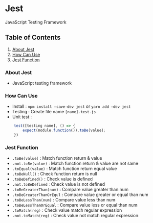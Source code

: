 # Jest
JavaScript Testing Framework


## Table of Contents

1. [About Jest](#About-Jest)
1. [How Can Use](#How-Can-Use)
1. [Jest Function](#Jest-Function)


### About Jest

- JavaScript testing framework


### How Can Use

- Install : `npm install —save-dev jest` or `yarn add —dev jest`
- Testing : Create file name `[name].test.js`
- Unit test :
```JavaScript
    test([testing name], () => {
        expect(module.function()).toBe(value);
    })
```


### Jest Function

- `.toBe(value)` : Match function return & value
- `.not.toBe(value)` : Match function return & value are not same
- `.toEqual(value)` : Match function return equal value
- `.toBeNull()` : Check function return is null
- `.toBeDefined()` : Check value is defined
- `.not.toBeDefined` : Check value is not defined
- `.toBeGreaterThan(num)` : Compare value greater than num
- `.toBeGreaterThanOrEqul` : Compare value greater or equal than num
- `.toBeLessThan(num)` : Compare value less than num
- `.toBeLessThanOrEqual` : Compare value less or equal than num
- `.toMatch(reg)` : Check value match regular expression
- `.not.toMatch(reg)` : Check value not match regular expression
